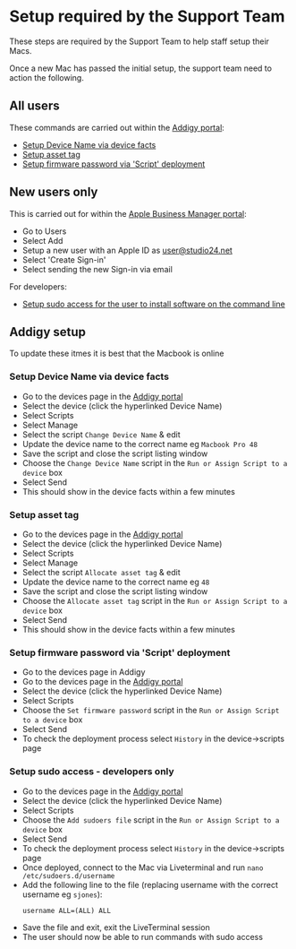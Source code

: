 # Setup required by the Support Team

These steps are required by the Support Team to help staff setup their Macs.

Once a new Mac has passed the initial setup, the support team need to action the following.

## All users
These commands are carried out within the [Addigy portal](https://prod.addigy.com):

* [Setup Device Name via device facts](#setup-device-name-via-device-facts)
* [Setup asset tag](#setup-asset-tag)
* [Setup firmware password via 'Script' deployment](#Setup-firmware-password-via-script-deployment)

## New users only
This is carried out for within the [Apple Business Manager portal](https://business.apple.com/):

* Go to Users
* Select Add
* Setup a new user with an Apple ID as user@studio24.net
* Select 'Create Sign-in'
* Select sending the new Sign-in via email

For developers:

* [Setup sudo access for the user to install software on the command line](#setup-sudo-access---developers-only)

## Addigy setup 

To update these itmes it is best that the Macbook is online

### Setup Device Name via device facts
* Go to the devices page in the [Addigy portal](https://prod.addigy.com)
* Select the device (click the hyperlinked Device Name)
* Select Scripts
* Select Manage
* Select the script `Change Device Name` & edit
* Update the device name to the correct name eg `Macbook Pro 48`
* Save the script and close the script listing window
* Choose the `Change Device Name` script in the `Run or Assign Script to a device` box
* Select Send
* This should show in the device facts within a few minutes

### Setup asset tag
* Go to the devices page in the [Addigy portal](https://prod.addigy.com)
* Select the device (click the hyperlinked Device Name)
* Select Scripts
* Select Manage
* Select the script `Allocate asset tag` & edit
* Update the device name to the correct name eg `48`
* Save the script and close the script listing window
* Choose the `Allocate asset tag` script in the `Run or Assign Script to a device` box
* Select Send
* This should show in the device facts within a few minutes


### Setup firmware password via 'Script' deployment
* Go to the devices page in Addigy
* Go to the devices page in the [Addigy portal](https://prod.addigy.com)
* Select the device (click the hyperlinked Device Name)
* Select Scripts
* Choose the `Set firmware password` script in the `Run or Assign Script to a device` box
* Select Send
* To check the deployment process select `History` in the device->scripts page

### Setup sudo access - developers only
* Go to the devices page in the [Addigy portal](https://prod.addigy.com)
* Select the device (click the hyperlinked Device Name)
* Select Scripts
* Choose the `Add sudoers file` script in the `Run or Assign Script to a device` box
* Select Send
* To check the deployment process select `History` in the device->scripts page
* Once deployed, connect to the Mac via Liveterminal and run `nano /etc/sudoers.d/username`
* Add the following line to the file (replacing username with the correct username eg `sjones`):
  ```
  username ALL=(ALL) ALL
  ```
* Save the file and exit, exit the LiveTerminal session
* The user should now be able to run commands with sudo access

